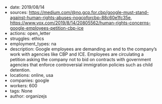 - date: 2019/08/14
- sources: https://medium.com/@no.gcp.for.cbp/google-must-stand-against-human-rights-abuses-nogcpforcbp-88c60e1fc35e, https://www.vox.com/2019/8/14/20805562/human-rights-concerns-google-employees-petition-cbp-ice
- actions: open_letter
- struggles: ethics
- employment_types: na
- description: Google employees are demanding an end to the company’s work with agencies like CBP and ICE. Employees are circulating a petition asking the company not to bid on contracts with government agencies that enforce controversial immigration policies such as child detention.
- locations: online, usa
- companies: google
- workers: 600
- tags: None
- author: organizejs
